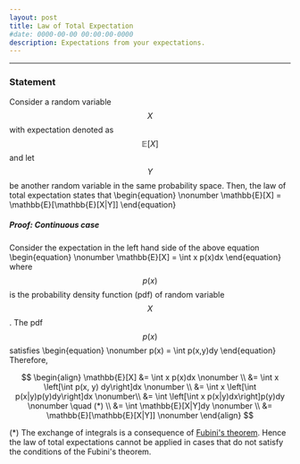 ```yaml
---
layout: post
title: Law of Total Expectation
#date: 0000-00-00 00:00:00-0000
description: Expectations from your expectations.
---
```

---
### Statement

Consider a random variable $$ X $$ with expectation denoted as $$ \mathbb{E}[X]$$ and let $$ Y $$ be another random variable in the same probability space. Then, the law of total expectation states that
\begin{equation} \nonumber
\mathbb{E}[X] = \mathbb{E}[\mathbb{E}[X|Y]]
\end{equation}

##### Proof: Continuous case
Consider the expectation in the left hand side of the above equation
\begin{equation} \nonumber
\mathbb{E}[X] = \int x p(x)dx
\end{equation}
where $$p(x)$$ is the probability density function (pdf) of random variable $$X$$. The pdf $$p(x)$$ satisfies
\begin{equation} \nonumber
p(x) = \int p(x,y)dy
\end{equation}
Therefore,

$$
\begin{align}
\mathbb{E}[X] &= \int x p(x)dx \nonumber \\
&= \int x \left[\int p(x, y) dy\right]dx \nonumber \\
&= \int x \left[\int p(x|y)p(y)dy\right]dx \nonumber\\
&= \int \left[\int x p(x|y)dx\right]p(y)dy \nonumber \quad (*) \\
&= \int \mathbb{E}[X|Y]dy \nonumber \\
&= \mathbb{E}[\mathbb{E}[X|Y]] \nonumber
\end{align}
$$

(*) The exchange of integrals is a consequence of [Fubini's theorem](https://web.ma.utexas.edu/users/m408m/Display15-2-3.shtml). Hence the law of total expectations cannot be applied in cases that do not satisfy the conditions of the Fubini's theorem.
